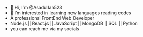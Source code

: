 - 👋 Hi, I’m @Asadullah523
- 👀 I’m interested in learning new languages reading codes
- A professional  FrontEnd Web Developer
- Node.js  || React.js  || JavaScript  ||  MongoDB || SQL || Python
- you can reach me via my socials 

<!---
Asadullah523/Asadullah523 is a ✨ special ✨ repository because its `README.md` (this file) appears on your GitHub profile.
You can click the Preview link to take a look at your changes.
--->

